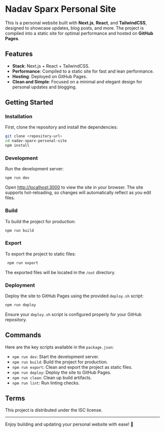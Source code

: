 
# Nadav Sparx Personal Site

This is a personal website built with **Next.js**, **React**, and **TailwindCSS**, designed to showcase updates, blog posts, and more. The project is compiled into a static site for optimal performance and hosted on **GitHub Pages**.

## Features

- **Stack**: Next.js + React + TailwindCSS.
- **Performance**: Compiled to a static site for fast and lean performance.
- **Hosting**: Deployed on GitHub Pages.
- **Clean and Simple**: Focused on a minimal and elegant design for personal updates and blogging.

## Getting Started

### Installation

First, clone the repository and install the dependencies:

```bash
git clone <repository-url>
cd nadav-sparx-personal-site
npm install
```

### Development

Run the development server:

```bash
npm run dev
```

Open [http://localhost:3000](http://localhost:3000) to view the site in your browser. The site supports hot-reloading, so changes will automatically reflect as you edit files.

### Build

To build the project for production:

```bash
npm run build
```

### Export

To export the project to static files:

```bash
 npm run export
```
The exported files will be located in the `/out` directory.

### Deployment

Deploy the site to GitHub Pages using the provided `deploy.sh` script:

```bash
npm run deploy
```

Ensure your `deploy.sh` script is configured properly for your GitHub repository.

## Commands

Here are the key scripts available in the `package.json`:

- `npm run dev`: Start the development server.
- `npm run build`: Build the project for production.
- `npm run export`: Clean and export the project as static files.
- `npm run deploy`: Deploy the site to GitHub Pages.
- `npm run clean`: Clean up build artifacts.
- `npm run lint`: Run linting checks.

## Terms

This project is distributed under the ISC license.

---

Enjoy building and updating your personal website with ease! 🎉
